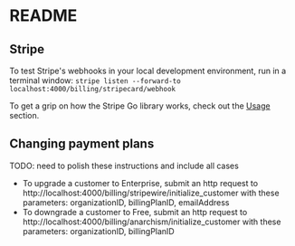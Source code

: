 # README

## Stripe

To test Stripe's webhooks in your local development environment, run in a terminal window: `stripe listen --forward-to localhost:4000/billing/stripecard/webhook`

To get a grip on how the Stripe Go library works, check out the [Usage](https://github.com/stripe/stripe-go#usage) section.

## Changing payment plans

TODO: need to polish these instructions and include all cases

- To upgrade a customer to Enterprise, submit an http request to http://localhost:4000/billing/stripewire/initialize_customer with these parameters: organizationID, billingPlanID, emailAddress
- To downgrade a customer to Free, submit an http request to http://localhost:4000/billing/anarchism/initialize_customer with these parameters: organizationID, billingPlanID
 